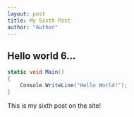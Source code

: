 ```yaml
--- 
layout: post
title: My Sixth Post
author: "Author"
---
```


## Hello world 6...

```cs
static void Main() 
{
    Console.WriteLine("Hello World!");
}
```


This is my sixth post on the site!